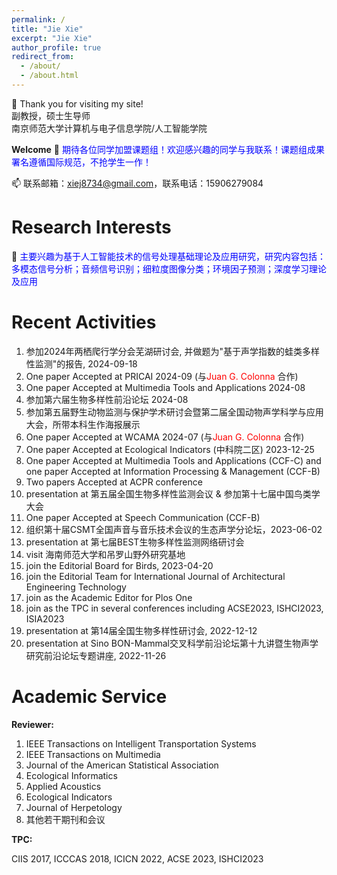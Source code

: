 ```yaml
---
permalink: /
title: "Jie Xie"
excerpt: "Jie Xie"
author_profile: true
redirect_from: 
  - /about/
  - /about.html
---
```



👋 Thank you for visiting my site! 
<br> 副教授，硕士生导师 <br>
南京师范大学计算机与电子信息学院/人工智能学院

**Welcome**
👀 <span style="color:blue"> 期待各位同学加盟课题组！欢迎感兴趣的同学与我联系！课题组成果署名遵循国际规范，不抢学生一作！</span> 

📫 联系邮箱：xiej8734@gmail.com，联系电话：15906279084

**Research Interests**
======
🌱 <span style="color:blue">主要兴趣为基于人工智能技术的信号处理基础理论及应用研究，研究内容包括：多模态信号分析；音频信号识别；细粒度图像分类；环境因子预测；深度学习理论及应用</span> 

**Recent Activities**
======
1. 参加2024年两栖爬行学分会芜湖研讨会, 并做题为"基于声学指数的蛙类多样性监测"的报告, 2024-09-18
2. One paper Accepted at PRICAI 2024-09 (与<span style="color:red">Juan G. Colonna</span> 合作)
3. One paper Accepted at Multimedia Tools and Applications 2024-08
4. 参加第六届生物多样性前沿论坛 2024-08
5. 参加第五届野生动物监测与保护学术研讨会暨第二届全国动物声学科学与应用大会，所带本科生作海报展示
6. One paper Accepted at WCAMA 2024-07 (与<span style="color:red">Juan G. Colonna</span> 合作)
7. One paper Accepted at Ecological Indicators (中科院二区) 2023-12-25
8. One paper Accepted at Multimedia Tools and Applications (CCF-C) and one paper Accepted at Information Processing & Management (CCF-B)
9. Two papers Accepted at ACPR conference
10. presentation at 第五届全国生物多样性监测会议 & 参加第十七届中国鸟类学大会
11. One paper Accepted at Speech Communication (CCF-B)
12. 组织第十届CSMT全国声音与音乐技术会议的生态声学分论坛，2023-06-02
13. presentation at 第七届BEST生物多样性监测网络研讨会
14. visit 海南师范大学和吊罗山野外研究基地
15. join the Editorial Board for Birds, 2023-04-20
16. join the Editorial Team for International Journal of Architectural Engineering Technology
17. join as the Academic Editor for Plos One
18. join as the TPC in several conferences including ACSE2023, ISHCI2023, ISIA2023
19. presentation at 第14届全国生物多样性研讨会, 2022-12-12
20. presentation at Sino BON-Mammal交叉科学前沿论坛第十九讲暨生物声学研究前沿论坛专题讲座, 2022-11-26


**Academic Service**
======
<span style="font-weight:bold">Reviewer: </span>
01. IEEE Transactions on Intelligent Transportation Systems
02. IEEE Transactions on Multimedia
03. Journal of the American Statistical Association
04. Ecological Informatics
05. Applied Acoustics
06. Ecological Indicators
07. Journal of Herpetology
08. 其他若干期刊和会议

<span style="font-weight:bold">TPC: </span>

CIIS 2017, ICCCAS 2018, ICICN 2022, ACSE 2023, ISHCI2023





